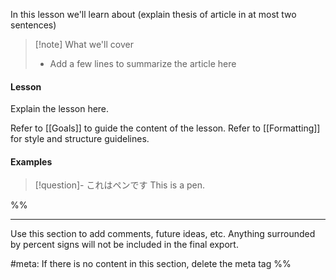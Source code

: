 In this lesson we'll learn about (explain thesis of article in at most two sentences)

>[!note] What we'll cover
> - Add a few lines to summarize the article here

#### Lesson
Explain the lesson here.

Refer to [[Goals]] to guide the content of the lesson.
Refer to [[Formatting]] for style and structure guidelines.

#### Examples
>[!question]- これはペンです
>This is a pen.

%%
___
Use this section to add comments, future ideas, etc.
Anything surrounded by percent signs will not be included in the final export.

#meta: If there is no content in this section, delete the meta tag
%%